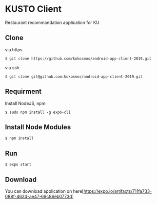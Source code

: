 # KUSTO Client
Restaurant recommandation application for KU

## Clone
via https
```
$ git clone https://github.com/kukosmos/android-app-client-2019.git
```
via ssh
```
$ git clone git@github.com:kukosmos/android-app-client-2019.git
```

## Requirment
Install NodeJS, npm
```
$ sudo npm install -g expo-cli
```

## Install Node Modules
```
$ npm install
```

## Run
```
$ expo start
```

## Download
You can download application on here[https://expo.io/artifacts/711fa733-088f-4624-ae47-69c86eb0773d]
